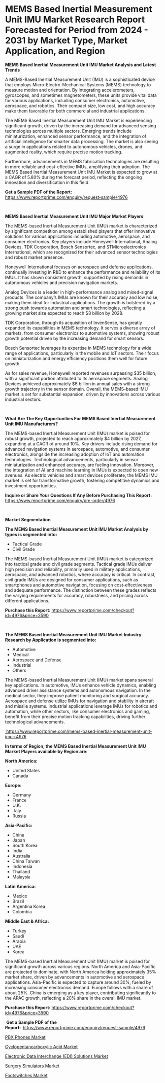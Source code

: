 <p><h1>MEMS Based Inertial Measurement Unit IMU Market Research Report Forecasted for Period from 2024 -  2031 by Market Type, Market Application, and Region</h1></p><p><strong>MEMS Based Inertial Measurement Unit IMU Market Analysis and Latest Trends</strong></p>
<p><p>A MEMS-Based Inertial Measurement Unit (IMU) is a sophisticated device that employs Micro-Electro-Mechanical Systems (MEMS) technology to measure motion and orientation. By integrating accelerometers, gyroscopes, and sometimes magnetometers, these units provide vital data for various applications, including consumer electronics, automotive, aerospace, and robotics. Their compact size, low cost, and high accuracy make them favorable for both commercial and industrial applications.</p><p>The MEMS Based Inertial Measurement Unit IMU Market is experiencing significant growth, driven by the increasing demand for advanced sensing technologies across multiple sectors. Emerging trends include miniaturization, enhanced sensor performance, and the integration of artificial intelligence for smarter data processing. The market is also seeing a surge in applications related to autonomous vehicles, drones, and augmented reality, which require precise motion tracking.</p><p>Furthermore, advancements in MEMS fabrication technologies are resulting in more reliable and cost-effective IMUs, amplifying their adoption. The MEMS Based Inertial Measurement Unit IMU Market is expected to grow at a CAGR of 5.80% during the forecast period, reflecting the ongoing innovation and diversification in this field.</p></p>
<p><strong>Get a Sample PDF of the Report:&nbsp;</strong> <a href="https://www.reportprime.com/enquiry/request-sample/4976">https://www.reportprime.com/enquiry/request-sample/4976</a></p>
<p>&nbsp;</p>
<p><strong>MEMS Based Inertial Measurement Unit IMU Major Market Players</strong></p>
<p><p>The MEMS-based Inertial Measurement Unit (IMU) market is characterized by significant competition among established players that offer innovative solutions for various applications including automotive, aerospace, and consumer electronics. Key players include Honeywell International, Analog Devices, TDK Corporation, Bosch Sensortec, and STMicroelectronics International, which are recognized for their advanced sensor technologies and robust market presence.</p><p>Honeywell International focuses on aerospace and defense applications, continually investing in R&D to enhance the performance and reliability of its IMUs. It has shown consistent growth, supported by rising demands in autonomous vehicles and precision navigation markets.</p><p>Analog Devices is a leader in high-performance analog and mixed-signal products. The company’s IMUs are known for their accuracy and low noise, making them ideal for industrial applications. The growth is bolstered by a strong push towards automation and smart technologies, reflecting a growing market size expected to reach $8 billion by 2028.</p><p>TDK Corporation, through its acquisition of InvenSense, has greatly expanded its capabilities in MEMS technology. It serves a diverse array of markets, from consumer electronics to automotive systems, showing robust growth potential driven by the increasing demand for smart sensors.</p><p>Bosch Sensortec leverages its expertise in MEMS technology for a wide range of applications, particularly in the mobile and IoT sectors. Their focus on miniaturization and energy efficiency positions them well for future growth.</p><p>As for sales revenue, Honeywell reported revenues surpassing $35 billion, with a significant portion attributed to its aerospace segments. Analog Devices achieved approximately $6 billion in annual sales with a strong growth trajectory in the sensor domain. Overall, the MEMS-based IMU market is set for substantial expansion, driven by innovations across various industrial sectors.</p></p>
<p>&nbsp;</p>
<p><strong>What Are The Key Opportunities For MEMS Based Inertial Measurement Unit IMU Manufacturers?</strong></p>
<p><p>The MEMS-based Inertial Measurement Unit (IMU) market is poised for robust growth, projected to reach approximately $4 billion by 2027, expanding at a CAGR of around 10%. Key drivers include rising demand for advanced navigation systems in aerospace, automotive, and consumer electronics, alongside the increasing adoption of IoT and automation technologies. Technological advancements, particularly in sensor miniaturization and enhanced accuracy, are fueling innovation. Moreover, the integration of AI and machine learning in IMUs is expected to open new avenues. As electric vehicles and smart devices proliferate, the MEMS IMU market is set for transformative growth, fostering competitive dynamics and investment opportunities.</p></p>
<p><strong>Inquire or Share Your Questions If Any Before Purchasing This Report:</strong> <a href="https://www.reportprime.com/enquiry/pre-order/4976">https://www.reportprime.com/enquiry/pre-order/4976</a></p>
<p>&nbsp;</p>
<p><strong>Market Segmentation</strong></p>
<p><strong>The MEMS Based Inertial Measurement Unit IMU Market Analysis by types is segmented into:</strong></p>
<p><ul><li>Tactical Grade</li><li>Civil Grade</li></ul></p>
<p><p>The MEMS-based Inertial Measurement Unit (IMU) market is categorized into tactical grade and civil grade segments. Tactical grade IMUs deliver high precision and reliability, primarily used in military applications, aerospace, and advanced robotics, where accuracy is critical. In contrast, civil grade IMUs are designed for consumer applications, such as smartphones and automotive navigation, focusing on cost-effectiveness and adequate performance. The distinction between these grades reflects the varying requirements for accuracy, robustness, and pricing across different applications.</p></p>
<p><strong>Purchase this Report:&nbsp;</strong><a href="https://www.reportprime.com/checkout?id=4976&price=3590">https://www.reportprime.com/checkout?id=4976&price=3590</a></p>
<p>&nbsp;</p>
<p><strong>The MEMS Based Inertial Measurement Unit IMU Market Industry Research by Application is segmented into:</strong></p>
<p><ul><li>Automotive​</li><li>Medical​</li><li>Aerospace and Defense</li><li>Industrial</li><li>Others</li></ul></p>
<p><p>The MEMS-based Inertial Measurement Unit (IMU) market spans several key applications. In automotive, IMUs enhance vehicle dynamics, enabling advanced driver assistance systems and autonomous navigation. In the medical sector, they improve patient monitoring and surgical accuracy. Aerospace and defense utilize IMUs for navigation and stability in aircraft and missile systems. Industrial applications leverage IMUs for robotics and automation, while other sectors, like consumer electronics and gaming, benefit from their precise motion tracking capabilities, driving further technological advancements.</p></p>
<p><a href="https://www.reportprime.com/mems-based-inertial-measurement-unit-imu-r4976">&nbsp;https://www.reportprime.com/mems-based-inertial-measurement-unit-imu-r4976</a></p>
<p><strong>In terms of Region, the MEMS Based Inertial Measurement Unit IMU Market Players available by Region are:</strong></p>
<p>
    <p> <strong> North America: </strong>
        <ul>
            <li>United States</li>
            <li>Canada</li>
        </ul>
        </p> 
    <p> <strong> Europe: </strong>
        <ul>
            <li>Germany</li>
            <li>France</li>
            <li>U.K.</li>
            <li>Italy</li>
            <li>Russia</li>
        </ul>
        </p> 
    <p> <strong> Asia-Pacific: </strong>
        <ul>
            <li>China</li>
            <li>Japan</li>
            <li>South Korea</li>
            <li>India</li>
            <li>Australia</li>
            <li>China Taiwan</li>
            <li>Indonesia</li>
            <li>Thailand</li>
            <li>Malaysia</li>
        </ul>
        </p> 
    <p> <strong> Latin America: </strong>
        <ul>
            <li>Mexico</li>
            <li>Brazil</li>
            <li>Argentina Korea</li>
            <li>Colombia</li>
        </ul>
        </p> 
    <p> <strong> Middle East & Africa: </strong>
        <ul>
            <li>Turkey</li>
            <li>Saudi</li>
            <li>Arabia</li>
            <li>UAE</li>
            <li>Korea</li>
        </ul>
    </p>
    </p>
<p><p>The MEMS-based Inertial Measurement Unit (IMU) market is poised for significant growth across various regions. North America and Asia-Pacific are projected to dominate, with North America holding approximately 35% market share, driven by advancements in automotive and aerospace applications. Asia-Pacific is expected to capture around 30%, fueled by increasing consumer electronics demand. Europe follows with a share of about 25%. China is emerging as a key player, contributing significantly to the APAC growth, reflecting a 20% share in the overall IMU market.</p></p>
<p><strong>Purchase this Report: </strong><a href="https://www.reportprime.com/checkout?id=4976&price=3590">https://www.reportprime.com/checkout?id=4976&price=3590</a></p>
<p>&nbsp;<strong>Get a Sample PDF of the Report:&nbsp;&nbsp;</strong><a href="https://www.reportprime.com/enquiry/request-sample/4976">https://www.reportprime.com/enquiry/request-sample/4976</a></p>
<p><strong></strong></p>
<p><p><a href="https://www.linkedin.com/pulse/insights-pbx-phones-market-size-which-expanding-131-cagr-from-hisgf?trackingId=T7wySW5tR6OOTq7H%2Bl6nYA%3D%3D">PBX Phones Market</a></p><p><a href="https://issuu.com/reportprime-2/docs/cyclopentancarboxylic-acid-market-s_4561249cc5f073">Cyclopentancarboxylic Acid Market</a></p><p><a href="https://issuu.com/reportprime-2/docs/electronic-data-interchange-edi-sol_e51e11f41bb793">Electronic Data Interchange (EDI) Solutions Market</a></p><p><a href="https://www.linkedin.com/pulse/surgery-simulators-market-global-regional-analysis-focus-howpe?trackingId=ClbOnbp%2BQkyA1yHLuBhgiQ%3D%3D">Surgery Simulators Market</a></p><p><a href="https://www.linkedin.com/pulse/global-footswitches-market-sector-types-applications-2pyve?trackingId=6CqrlA1BT3KBqURuXs3cDQ%3D%3D">Footswitches Market</a></p></p>